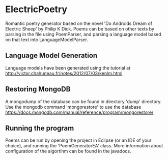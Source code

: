 # ElectricPoetry
Romantic poetry generator based on the novel 'Do Androids Dream of Electric Sheep' by Philip K Dick.
Poems can be based on other texts by parsing in the file using PoemParser, and parsing a language model based on that text into LanguageModelParser.

## Language Model Generation
Language models have been generated using the tutorial at http://victor.chahuneau.fr/notes/2012/07/03/kenlm.html 

## Restoring MongoDB
A mongodump of the database can be found in directory 'dump' directory. Use the mongodb command 'mongorestore' to use the database
https://docs.mongodb.com/manual/reference/program/mongorestore/

## Running the program
Poems can be run by opening the project in Eclipse (or an IDE of your choice), and running the 'PoemGeneratorEA' class. More information about configuration of the algortihm can be found in the javadocs.
